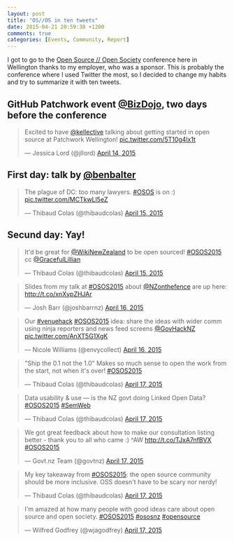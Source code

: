 ```yaml
---
layout: post
title: "OS//OS in ten tweets"
date: 2015-04-21 20:59:38 +1200
comments: true
categories: [Events, Community, Report] 
---
```


I got to go to the [Open Source // Open Society](http://www.opensourceopensociety.com/) conference here in Wellington thanks to my employer, who was a sponsor. This is probably the conference where I used Twitter the most, so I decided to change my habits and try to summarize it with ten tweets.

<!-- more -->

## GitHub Patchwork event [@BizDojo](https://twitter.com/bizdojo), two days before the conference

<blockquote class="twitter-tweet" lang="en">
    <p>Excited to have <a href="https://twitter.com/kellective">@kellective</a> talking about getting started in open source at Patchwork Wellington! <a href="http://t.co/5T10g4lx1t">pic.twitter.com/5T10g4lx1t</a></p>&mdash; Jessica Lord (@jllord) <a href="https://twitter.com/jllord/status/587892175939117056">April 14, 2015</a>
</blockquote>

## First day: talk by [@benbalter](https://twitter.com/benbalter)

<blockquote class="twitter-tweet" lang="en">
    <p>The plague of DC: too many lawyers. <a href="https://twitter.com/hashtag/OSOS?src=hash">#OSOS</a> is on :) <a href="http://t.co/MCTkwLl5eZ">pic.twitter.com/MCTkwLl5eZ</a></p>&mdash; Thibaud Colas (@thibaudcolas) <a href="https://twitter.com/thibaudcolas/status/588453328650051584">April 15, 2015</a>
</blockquote>

## Secund day: Yay!

<blockquote class="twitter-tweet" lang="en">
    <p>It&#39;d be great for <a href="https://twitter.com/WikiNewZealand">@WikiNewZealand</a> to be open sourced! <a href="https://twitter.com/hashtag/OSOS2015?src=hash">#OSOS2015</a> cc <a href="https://twitter.com/GracefulLillian">@GracefulLillian</a></p>&mdash; Thibaud Colas (@thibaudcolas) <a href="https://twitter.com/thibaudcolas/status/588461590673891328">April 15, 2015</a>
</blockquote>

<blockquote class="twitter-tweet" lang="en">
    <p>Slides from my talk at <a href="https://twitter.com/hashtag/OSOS2015?src=hash">#OSOS2015</a> about <a href="https://twitter.com/NZonthefence">@NZonthefence</a> are up here: <a href="http://t.co/xnXypZHJAr">http://t.co/xnXypZHJAr</a></p>&mdash; Josh Barr (@joshbarrnz) <a href="https://twitter.com/joshbarrnz/status/588824010940555264">April 16, 2015</a>
</blockquote>

<blockquote class="twitter-tweet" lang="en">
    <p>Our <a href="https://twitter.com/hashtag/venuehack?src=hash">#venuehack</a> <a href="https://twitter.com/hashtag/OSOS2015?src=hash">#OSOS2015</a> idea: share the ideas with wider comm using ninja reporters and news feed screens <a href="https://twitter.com/GovHackNZ">@GovHackNZ</a> <a href="http://t.co/AnXT5G1XgK">pic.twitter.com/AnXT5G1XgK</a></p>&mdash; Nicole Williams (@envycollect) <a href="https://twitter.com/envycollect/status/588849752042708992">April 16, 2015</a>
</blockquote>

<blockquote class="twitter-tweet" lang="en">
    <p>&quot;Ship the 0.1 not the 1.0&quot; Makes so much sense to open the work from the start, not when it&#39;s over! <a href="https://twitter.com/hashtag/OSOS2015?src=hash">#OSOS2015</a></p>&mdash; Thibaud Colas (@thibaudcolas) <a href="https://twitter.com/thibaudcolas/status/588855095137206272">April 17, 2015</a>
</blockquote>

<blockquote class="twitter-tweet" lang="en">
    <p>Data usability &amp; use — is the NZ govt doing Linked Open Data? <a href="https://twitter.com/hashtag/OSOS2015?src=hash">#OSOS2015</a> <a href="https://twitter.com/hashtag/SemWeb?src=hash">#SemWeb</a></p>&mdash; Thibaud Colas (@thibaudcolas) <a href="https://twitter.com/thibaudcolas/status/588859064815202304">April 17, 2015</a>
</blockquote>

<blockquote class="twitter-tweet" lang="en">
    <p>We got great feedback about how to make our consultation listing better - thank you to all who came :) ^AW <a href="http://t.co/TJxA7nfBVX">http://t.co/TJxA7nfBVX</a> <a href="https://twitter.com/hashtag/OSOS2015?src=hash">#OSOS2015</a></p>&mdash; Govt.nz Team (@govtnz) <a href="https://twitter.com/govtnz/status/588890374547972097">April 17, 2015</a>
</blockquote>
<blockquote class="twitter-tweet" lang="en">
    <p>My key takeaway from <a href="https://twitter.com/hashtag/OSOS2015?src=hash">#OSOS2015</a>: the open source community should be more inclusive. OSS doesn&#39;t have to be scary nor nerdy!</p>&mdash; Thibaud Colas (@thibaudcolas) <a href="https://twitter.com/thibaudcolas/status/588921514075955201">April 17, 2015</a>
</blockquote>

<blockquote class="twitter-tweet" lang="en">
    <p>I&#39;m amazed at how many people with good ideas care about open source and open society.&#10;<a href="https://twitter.com/hashtag/OSOS2015?src=hash">#OSOS2015</a> <a href="https://twitter.com/hashtag/ososnz?src=hash">#ososnz</a> <a href="https://twitter.com/hashtag/opensource?src=hash">#opensource</a></p>&mdash; Wilfred Godfrey (@wjagodfrey) <a href="https://twitter.com/wjagodfrey/status/588921496472424448">April 17, 2015</a>
</blockquote>

<script async src="//platform.twitter.com/widgets.js" charset="utf-8"></script>